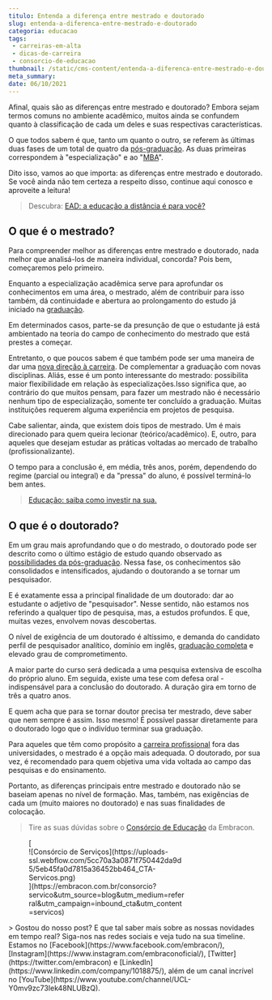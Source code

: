 ```yaml
---
titulo: Entenda a diferença entre mestrado e doutorado
slug: entenda-a-diferenca-entre-mestrado-e-doutorado
categoria: educacao
tags:
 - carreiras-em-alta
 - dicas-de-carreira
 - consorcio-de-educacao
thumbnail: /static/cms-content/entenda-a-diferenca-entre-mestrado-e-doutorado.jpeg
meta_summary: 
date: 06/10/2021
---
```

Afinal, quais são as diferenças entre mestrado e doutorado? Embora sejam termos comuns no ambiente acadêmico, muitos ainda se confundem quanto à classificação de cada um deles e suas respectivas características.

O que todos sabem é que, tanto um quanto o outro, se referem às últimas duas fases de um total de quatro da [pós-graduação](https://www.embracon.com.br/blog/confira-5-beneficios-de-fazer-um-consorcio-para-pos-graduacao). As duas primeiras correspondem à "especialização" e ao "[MBA](https://www.embracon.com.br/blog/como-um-mba-executivo-pode-alavancar-a-sua-carreira)".

Dito isso, vamos ao que importa: as diferenças entre mestrado e doutorado. Se você ainda não tem certeza a respeito disso, continue aqui conosco e aproveite a leitura!

> Descubra: [EAD: a educação a distância é para você?](https://www.embracon.com.br/blog/ead-a-educacao-a-distancia-e-para-voce)

O que é o mestrado?
-------------------

Para compreender melhor as diferenças entre mestrado e doutorado, nada melhor que analisá-los de maneira individual, concorda? Pois bem, começaremos pelo primeiro.

Enquanto a especialização acadêmica serve para aprofundar os conhecimentos em uma área, o mestrado, além de contribuir para isso também, dá continuidade e abertura ao prolongamento do estudo já iniciado na [graduação](https://www.embracon.com.br/blog/segunda-graduacao-ou-pos-graduacao-qual-e-a-melhor-opcao).

Em determinados casos, parte-se da presunção de que o estudante já está ambientado na teoria do campo de conhecimento do mestrado que está prestes a começar.

Entretanto, o que poucos sabem é que também pode ser uma maneira de dar uma [nova direção à carreira](https://www.embracon.com.br/blog/7-sinais-de-que-e-hora-de-investir-em-atualizacao-na-carreira). De complementar a graduação com novas disciplinas. Aliás, esse é um ponto interessante do mestrado: possibilita maior flexibilidade em relação às especializações.Isso significa que, ao contrário do que muitos pensam, para fazer um mestrado não é necessário nenhum tipo de especialização, somente ter concluído a graduação. Muitas instituições requerem alguma experiência em projetos de pesquisa.

Cabe salientar, ainda, que existem dois tipos de mestrado. Um é mais direcionado para quem queira lecionar (teórico/acadêmico). E, outro, para aqueles que desejam estudar as práticas voltadas ao mercado de trabalho (profissionalizante).

O tempo para a conclusão é, em média, três anos, porém, dependendo do regime (parcial ou integral) e da "pressa" do aluno, é possível terminá-lo bem antes.

> [Educação: saiba como investir na sua.](https://www.embracon.com.br/blog/educacao-saiba-como-investir-na-sua)

O que é o doutorado?
--------------------

Em um grau mais aprofundando que o do mestrado, o doutorado pode ser descrito como o último estágio de estudo quando observado as[ possibilidades da pós-graduação](https://www.embracon.com.br/blog/pensando-em-fazer-uma-pos-graduacao-aqui-estao-5-motivos-para-incentiva-lo). Nessa fase, os conhecimentos são consolidados e intensificados, ajudando o doutorando a se tornar um pesquisador.

E é exatamente essa a principal finalidade de um doutorado: dar ao estudante o adjetivo de "pesquisador". Nesse sentido, não estamos nos referindo a qualquer tipo de pesquisa, mas, a estudos profundos. E que, muitas vezes, envolvem novas descobertas.

O nível de exigência de um doutorado é altíssimo, e demanda do candidato perfil de pesquisador analítico, domínio em inglês, [graduação completa](https://www.embracon.com.br/blog/consorcio-embracon-para-pagar-faculdade) e elevado grau de comprometimento.

A maior parte do curso será dedicada a uma pesquisa extensiva de escolha do próprio aluno. Em seguida, existe uma tese com defesa oral - indispensável para a conclusão do doutorado. A duração gira em torno de três a quatro anos.

E quem acha que para se tornar doutor precisa ter mestrado, deve saber que nem sempre é assim. Isso mesmo! É possível passar diretamente para o doutorado logo que o indivíduo terminar sua graduação.

Para aqueles que têm como propósito a [carreira profissional](https://www.embracon.com.br/blog/quais-carreiras-estarao-em-alta-nos-proximos-anos-descubra-aqui) fora das universidades, o mestrado é a opção mais adequada. O doutorado, por sua vez, é recomendado para quem objetiva uma vida voltada ao campo das pesquisas e do ensinamento.

Portanto, as diferenças principais entre mestrado e doutorado não se baseiam apenas no nível de formação. Mas, também, nas exigências de cada um (muito maiores no doutorado) e nas suas finalidades de colocação.

> Tire as suas dúvidas sobre o [Consórcio de Educação](https://www.embracon.com.br/blog/tire-as-suas-duvidas-sobre-o-consorcio-de-educacao-embracon) da Embracon.

<figure class="w-richtext-figure-type-image w-richtext-align-center" style="max-width:310px">[<div>![Consórcio de Serviços](https://uploads-ssl.webflow.com/5cc70a3a0871f750442da9d5/5eb45fa0d7815a36452bb464_CTA-Servicos.png)</div>](https://embracon.com.br/consorcio?servico&utm_source=blog&utm_medium=referral&utm_campaign=inbound_cta&utm_content=servicos)</figure>> Gostou do nosso post? E que tal saber mais sobre as nossas novidades em tempo real? Siga-nos nas redes sociais e veja tudo na sua timeline. Estamos no [Facebook](https://www.facebook.com/embracon/), [Instagram](https://www.instagram.com/embraconoficial/), [Twitter](https://twitter.com/embracon) e [LinkedIn](https://www.linkedin.com/company/1018875/), além de um canal incrível no [YouTube](https://www.youtube.com/channel/UCL-Y0mv9zc73Iek48NLUBzQ).
